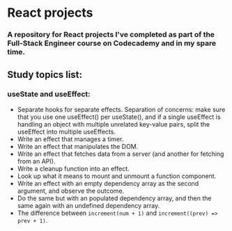 # React projects

### A repository for React projects I've completed as part of the Full-Stack Engineer course on Codecademy and in my spare time. 

## Study topics list:

### useState and useEffect:

- Separate hooks for separate effects. Separation of concerns: make sure that you use one useEffect() per useState(), and if a single useEffect is handling an object with multiple unrelated key-value pairs, split the useEffect into multiple useEffects.
- Write an effect that manages a timer.
- Write an effect that manipulates the DOM.
- Write an effect that fetches data from a server (and another for fetching from an API).
- Write a cleanup function into an effect.
- Look up what it means to mount and unmount a function component.
- Write an effect with an empty dependency array as the second argument, and observe the outcome.
- Do the same but with an populated dependency array, and then the same again with an undefined dependency array. 
- The difference between ```increment(num + 1)``` and ```increment((prev) => prev + 1)```.
